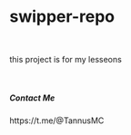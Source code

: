 # swipper-repo
<br>
<p>this project is for my lesseons</p>
<br>
<h5>Contact Me</h5>
<p>https://t.me/@TannusMC</p>